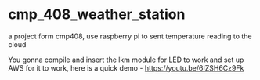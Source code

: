 # cmp_408_weather_station
a project form cmp408, use raspberry pi to sent temperature reading to the cloud

You gonna compile and insert the lkm module for LED to work and set up AWS for it to work, here is a quick demo - https://youtu.be/6IZSH6Cz9Fk
